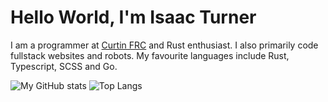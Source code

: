 # Hello World, I'm Isaac Turner 

I am a programmer at [Curtin FRC](https://github.com/CurtinFRC) and Rust enthusiast. I also primarily code fullstack websites and robots. My favourite languages include Rust, Typescript, SCSS and Go. 

![My GitHub stats](https://github-readme-stats.vercel.app/api?username=spacey-sooty&show_icons=true&theme=tokyonight)
![Top Langs](https://github-readme-stats.vercel.app/api/top-langs/?username=spacey-sooty&hide=lua)
